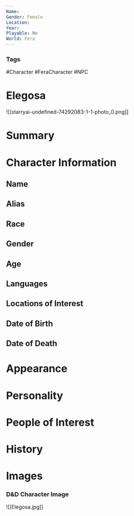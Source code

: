```yaml
---
Name: 
Gender: Female
Location: 
Year: 
Playable: No
World: Fera
---
```


### Tags
#Character #FeraCharacter  #NPC

# Elegosa
![[starryai-undefined-74292083-1-1-photo_0.png]]

# Summary


# Character Information

## Name

## Alias

## Race

## Gender

## Age

## Languages

## Locations of Interest

## Date of Birth

## Date of Death

# Appearance

# Personality

# People of Interest

# History

# Images
### D&D Character Image
![[Elegosa.jpg]]